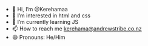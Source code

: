 - 👋 Hi, I’m @Kerehamaa
- 👀 I’m interested in html and css
- 🌱 I’m currently learning JS
- 📫 How to reach me kerehama@andrewstribe.co.nz
- 😄 Pronouns: He/Him

<!---
Kerehamaa/Kerehamaa is a ✨ special ✨ repository because its `README.md` (this file) appears on your GitHub profile.
You can click the Preview link to take a look at your changes.
--->

